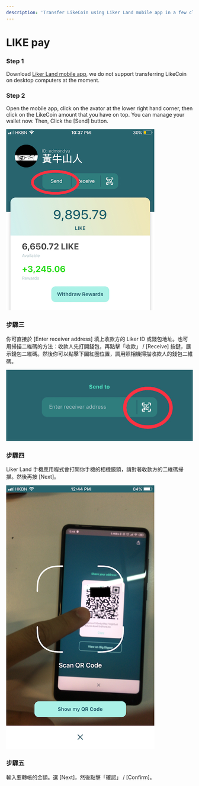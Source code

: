 ```yaml
---
description: 'Transfer LikeCoin using Liker Land mobile app in a few clicks, no handling fee'
---
```


# LIKE pay

### Step 1

Download [Liker Land mobile app](https://like.co/in/getapp), we do not support transferring LikeCoin on desktop computers at the moment.

### Step 2

Open the mobile app, click on the avator at the lower right hand corner, then click on the LikeCoin amount that you have on top. You can manage your wallet now. Then, Click the \[Send\] button.

![](../../.gitbook/assets/img_2154.jpg)

### **步驟三**

你可直接於 \[Enter receiver address\] 填上收款方的 Liker ID 或錢包地址。也可用掃描二維碼的方法：收款人先打開錢包，再點擊「收款」 / \[Receive\]  按鍵，展示錢包二維碼。然後你可以點擊下圖紅圈位置，調用照相機掃描收款人的錢包二維碼。

![](../../.gitbook/assets/img_2155.jpg)

### **步驟四**

Liker Land 手機應用程式會打開你手機的相機鏡頭，請對著收款方的二維碼掃描。然後再按 \[Next\]。

![](../../.gitbook/assets/img_2158.png)

### **步驟五**

輸入要轉帳的金額。選 \[Next\]，然後點擊「確認」 / \[Confirm\]。

